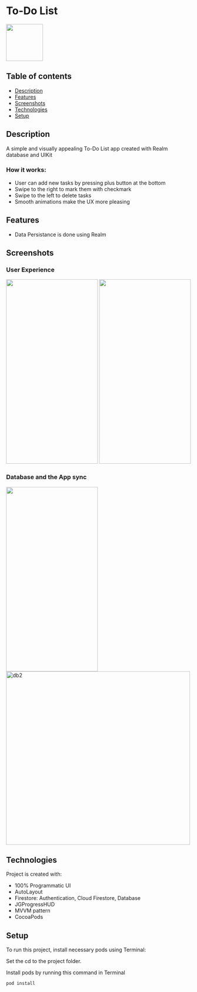 # To-Do List
<img src="https://user-images.githubusercontent.com/53441647/99650833-399ebf80-2a99-11eb-8d91-d409dc2726c3.png" width="100" height="100">

## Table of contents
* [Description](#description)
* [Features](#features)
* [Screenshots](#screenshots)
* [Technologies](#technologies)
* [Setup](#setup)

## Description
A simple and visually appealing To-Do List app created with Realm database and UIKit
### How it works:
* User can add new tasks by pressing plus button at the bottom
* Swipe to the right to mark them with checkmark
* Swipe to the left to delete tasks
* Smooth animations make the UX more pleasing

## Features
* Data Persistance is done using Realm

## Screenshots
### User Experience
<img src="https://user-images.githubusercontent.com/53441647/99653829-df9ff900-2a9c-11eb-963f-834594083479.png" width="249.14" height="500">  <img src="https://user-images.githubusercontent.com/53441647/99653831-e169bc80-2a9c-11eb-98e2-247a1d85f5ab.png" width="249.14" height="500"> 

### Database and the App sync
<img src="https://user-images.githubusercontent.com/53441647/99653809-dc0c7200-2a9c-11eb-939b-2430821a10c9.png" width="249.14" height="500">  <img alt="db2" src="https://user-images.githubusercontent.com/53441647/99650765-2b50a380-2a99-11eb-80b0-c9b6f34c792b.png" width="500" height="470">

## Technologies
Project is created with:
* 100% Programmatic UI
* AutoLayout
* Firestore: Authentication, Cloud Firestore, Database
* JGProgressHUD
* MVVM pattern
* CocoaPods

## Setup
To run this project, install necessary pods using Terminal:

Set the cd to the project folder. 

Install pods by running this command in Terminal
```
pod install
```
